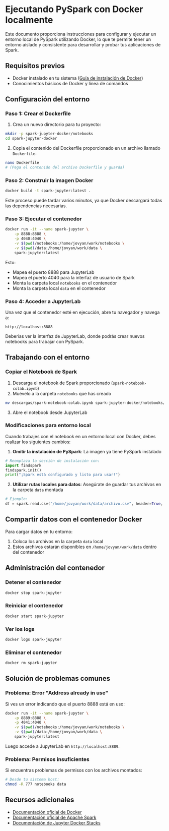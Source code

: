 # Ejecutando PySpark con Docker localmente

Este documento proporciona instrucciones para configurar y ejecutar un entorno local de PySpark utilizando Docker, lo que te permite tener un entorno aislado y consistente para desarrollar y probar tus aplicaciones de Spark.

## Requisitos previos

- Docker instalado en tu sistema ([Guía de instalación de Docker](https://docs.docker.com/get-docker/))
- Conocimientos básicos de Docker y línea de comandos

## Configuración del entorno

### Paso 1: Crear el Dockerfile

1. Crea un nuevo directorio para tu proyecto:

```bash
mkdir -p spark-jupyter-docker/notebooks
cd spark-jupyter-docker
```

2. Copia el contenido del Dockerfile proporcionado en un archivo llamado `Dockerfile`:

```bash
nano Dockerfile
# (Pega el contenido del archivo Dockerfile y guarda)
```

### Paso 2: Construir la imagen Docker

```bash
docker build -t spark-jupyter:latest .
```

Este proceso puede tardar varios minutos, ya que Docker descargará todas las dependencias necesarias.

### Paso 3: Ejecutar el contenedor

```bash
docker run -it --name spark-jupyter \
    -p 8888:8888 \
    -p 4040:4040 \
    -v $(pwd)/notebooks:/home/jovyan/work/notebooks \
    -v $(pwd)/data:/home/jovyan/work/data \
    spark-jupyter:latest
```

Esto:
- Mapea el puerto 8888 para JupyterLab
- Mapea el puerto 4040 para la interfaz de usuario de Spark
- Monta la carpeta local `notebooks` en el contenedor
- Monta la carpeta local `data` en el contenedor

### Paso 4: Acceder a JupyterLab

Una vez que el contenedor esté en ejecución, abre tu navegador y navega a:

```
http://localhost:8888
```

Deberías ver la interfaz de JupyterLab, donde podrás crear nuevos notebooks para trabajar con PySpark.

## Trabajando con el entorno

### Copiar el Notebook de Spark

1. Descarga el notebook de Spark proporcionado (`spark-notebook-colab.ipynb`)
2. Muévelo a la carpeta `notebooks` que has creado

```bash
mv descargas/spark-notebook-colab.ipynb spark-jupyter-docker/notebooks/
```

3. Abre el notebook desde JupyterLab

### Modificaciones para entorno local

Cuando trabajes con el notebook en un entorno local con Docker, debes realizar los siguientes cambios:

1. **Omitir la instalación de PySpark**: La imagen ya tiene PySpark instalado

```python
# Reemplaza la sección de instalación con:
import findspark
findspark.init()
print("¡Spark está configurado y listo para usar!")
```

2. **Utilizar rutas locales para datos**: Asegúrate de guardar tus archivos en la carpeta `data` montada

```python
# Ejemplo:
df = spark.read.csv("/home/jovyan/work/data/archivo.csv", header=True, inferSchema=True)
```

## Compartir datos con el contenedor Docker

Para cargar datos en tu entorno:

1. Coloca los archivos en la carpeta `data` local
2. Estos archivos estarán disponibles en `/home/jovyan/work/data` dentro del contenedor

## Administración del contenedor

### Detener el contenedor

```bash
docker stop spark-jupyter
```

### Reiniciar el contenedor

```bash
docker start spark-jupyter
```

### Ver los logs

```bash
docker logs spark-jupyter
```

### Eliminar el contenedor

```bash
docker rm spark-jupyter
```

## Solución de problemas comunes

### Problema: Error "Address already in use"

Si ves un error indicando que el puerto 8888 está en uso:

```bash
docker run -it --name spark-jupyter \
    -p 8889:8888 \
    -p 4041:4040 \
    -v $(pwd)/notebooks:/home/jovyan/work/notebooks \
    -v $(pwd)/data:/home/jovyan/work/data \
    spark-jupyter:latest
```

Luego accede a JupyterLab en `http://localhost:8889`.

### Problema: Permisos insuficientes

Si encuentras problemas de permisos con los archivos montados:

```bash
# Desde tu sistema host:
chmod -R 777 notebooks data
```

## Recursos adicionales

- [Documentación oficial de Docker](https://docs.docker.com/)
- [Documentación oficial de Apache Spark](https://spark.apache.org/docs/latest/)
- [Documentación de Jupyter Docker Stacks](https://jupyter-docker-stacks.readthedocs.io/)
